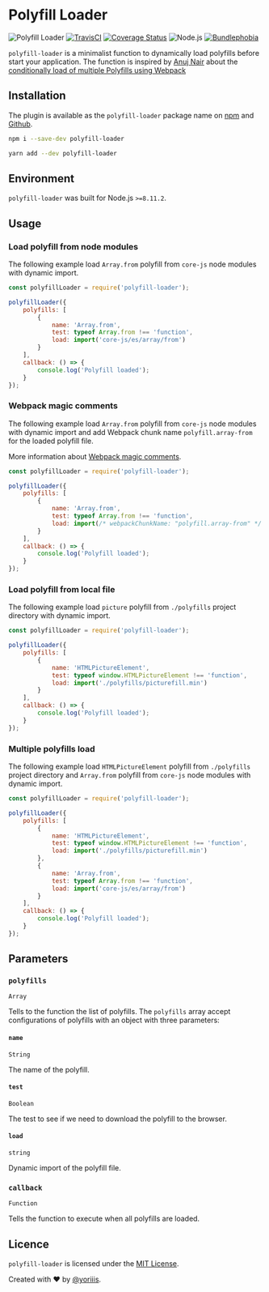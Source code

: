 # Polyfill Loader

![Polyfill Loader](https://img.shields.io/badge/polyfill-loader-v1.0.0-546e7a.svg?style=for-the-badge) [![TravisCI](https://img.shields.io/travis/com/yoriiis/polyfill-loader/master?style=for-the-badge)](https://travis-ci.com/yoriiis/polyfill-loader) [![Coverage Status](https://img.shields.io/coveralls/github/yoriiis/polyfill-loader?style=for-the-badge)](https://coveralls.io/github/yoriiis/polyfill-loader?branch=master) ![Node.js](https://img.shields.io/node/v/polyfill-loader?style=for-the-badge) [![Bundlephobia](https://img.shields.io/bundlephobia/minzip/polyfill-loader?style=for-the-badge)](https://bundlephobia.com/result?p=polyfill-loader@latest)

`polyfill-loader` is a minimalist function to dynamically load polyfills before start your application. The function is inspired by [Anuj Nair](https://github.com/AnujRNair/) about the [conditionally load of multiple Polyfills using Webpack](https://anujnair.com/blog/13-conditionally-load-multiple-polyfills-using-webpack-promises-and-code-splitting)

## Installation

The plugin is available as the `polyfill-loader` package name on [npm](https://www.npmjs.com/package/polyfill-loader) and [Github](https://github.com/yoriiis/polyfill-loader).

```bash
npm i --save-dev polyfill-loader
```

```bash
yarn add --dev polyfill-loader
```

## Environment

`polyfill-loader` was built for Node.js `>=8.11.2`.

## Usage

### Load polyfill from node modules

The following example load `Array.from` polyfill from `core-js` node modules with dynamic import.

```javascript
const polyfillLoader = require('polyfill-loader');

polyfillLoader({
    polyfills: [
        {
            name: 'Array.from',
            test: typeof Array.from !== 'function',
            load: import('core-js/es/array/from')
        }
    ],
    callback: () => {
        console.log('Polyfill loaded');
    }
});
```

### Webpack magic comments

The following example load `Array.from` polyfill from `core-js` node modules with dynamic import and add Webpack chunk name `polyfill.array-from` for the loaded polyfill file.

More information about [Webpack magic comments](https://webpack.js.org/api/module-methods/#magic-comments).

```javascript
const polyfillLoader = require('polyfill-loader');

polyfillLoader({
    polyfills: [
        {
            name: 'Array.from',
            test: typeof Array.from !== 'function',
            load: import(/* webpackChunkName: "polyfill.array-from" */ 'core-js/es/array/from')
        }
    ],
    callback: () => {
        console.log('Polyfill loaded');
    }
});
```

### Load polyfill from local file

The following example load `picture` polyfill from `./polyfills` project directory with dynamic import.

```javascript
const polyfillLoader = require('polyfill-loader');

polyfillLoader({
    polyfills: [
        {
            name: 'HTMLPictureElement',
            test: typeof window.HTMLPictureElement !== 'function',
            load: import('./polyfills/picturefill.min')
        }
    ],
    callback: () => {
        console.log('Polyfill loaded');
    }
});
```

### Multiple polyfills load

The following example load `HTMLPictureElement` polyfill from `./polyfills` project directory and `Array.from` polyfill from `core-js` node modules with dynamic import.

```javascript
const polyfillLoader = require('polyfill-loader');

polyfillLoader({
    polyfills: [
        {
            name: 'HTMLPictureElement',
            test: typeof window.HTMLPictureElement !== 'function',
            load: import('./polyfills/picturefill.min')
        },
        {
            name: 'Array.from',
            test: typeof Array.from !== 'function',
            load: import('core-js/es/array/from')
        }
    ],
    callback: () => {
        console.log('Polyfill loaded');
    }
});
```

## Parameters

### `polyfills`

`Array`

Tells to the function the list of polyfills. The `polyfills` array accept configurations of polyfills with an object with three parameters:

#### `name`

`String`

The name of the polyfill.

#### `test`

`Boolean`

The test to see if we need to download the polyfill to the browser.

#### `load`

`string`

Dynamic import of the polyfill file.

### `callback`

`Function`

Tells the function to execute when all polyfills are loaded.

## Licence

`polyfill-loader` is licensed under the [MIT License](http://opensource.org/licenses/MIT).

Created with ♥ by [@yoriiis](http://github.com/yoriiis).
